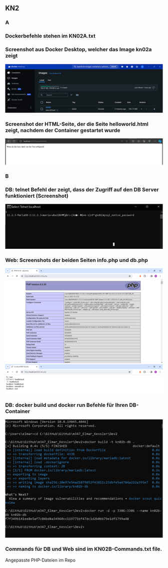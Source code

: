 ## KN2
### A
### Dockerbefehle stehen im KN02A.txt

### Screenshot aus Docker Desktop, welcher das Image kn02a zeigt
![](/KN02ADocker.PNG "")
### Screenshot der HTML-Seite, der die Seite helloworld.html zeigt, nachdem der Container gestartet wurde
![](/KN02AHelloWorld.PNG "")

### B
### DB: telnet Befehl der zeigt, dass der Zugriff auf den DB Server funktioniert (Screenshot)
![](/KN02BTelnet.PNG "")
### Web: Screenshots der beiden Seiten info.php und db.php
![](/KN02BInfo.PNG "")
![](/KN02Bdb.PNG "")
### DB: docker build und docker run Befehle für Ihren DB-Container
![](/KN02B.PNG "")

### Commands für DB und Web sind im KN02B-Commands.txt file.
Angepasste PHP-Dateien im Repo

